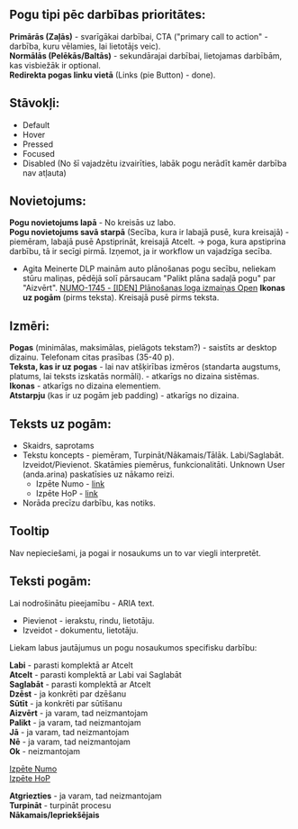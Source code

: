 ## Pogu tipi pēc darbības prioritātes:

**Primārās (Zaļās)** - svarīgākai darbībai, CTA ("primary call to action" - darbība, kuru vēlamies, lai lietotājs veic).  
**Normālās (Pelēkās/Baltās)** - sekundārajai darbībai, lietojamas darbībām, kas visbiežāk ir optional.  
**Redirekta pogas linku vietā** (Links (pie Button) - done).  

## Stāvokļi:

- Default
- Hover
- Pressed
- Focused
- Disabled (No šī vajadzētu izvairīties, labāk pogu nerādīt kamēr darbība nav atļauta)

## Novietojums:

**Pogu novietojums lapā** - No kreisās uz labo.  
**Pogu novietojums savā starpā** (Secība, kura ir labajā pusē, kura kreisajā) - piemēram, labajā pusē Apstiprināt, kreisajā Atcelt. → poga, kura apstiprina darbību, tā ir secīgi pirmā. Izņemot, ja ir workflow un vajadzīga secība.  
- Agita Meinerte DLP mainām auto plānošanas pogu secību, neliekam stūru maliņas, pēdējā solī pārsaucam "Palikt plāna sadaļā pogu" par "Aizvērt". [NUMO-1745 - [IDEN] Plānošanas loga izmaiņas Open](https://jira.visma.com/browse/NUMO-1745)
**Ikonas uz pogām** (pirms teksta). Kreisajā pusē pirms teksta.  

## Izmēri:

**Pogas** (minimālas, maksimālas, pielāgots tekstam?) - saistīts ar desktop dizainu. Telefonam citas prasības (35-40 p).  
**Teksta, kas ir uz pogas** - lai nav atšķirības izmēros (standarta augstums, platums, lai teksts izskatās normāli). - atkarīgs no dizaina sistēmas.  
**Ikonas** - atkarīgs no dizaina elementiem.  
**Atstarpju** (kas ir uz pogām jeb padding) - atkarīgs no dizaina.  

## Teksts uz pogām:

- Skaidrs, saprotams  
- Tekstu koncepts - piemēram, Turpināt/Nākamais/Tālāk. Labi/Saglabāt. Izveidot/Pievienot. Skatāmies piemērus, funkcionalitāti. Unknown User (anda.arina) paskatīsies uz nākamo reizi.  
  - Izpēte Numo - [link](https://docs.google.com/spreadsheets/d/1iZdEi1e_cuO8biNmfyGE8RbwllE96wKQaEMmKjTvBHk/edit?usp=sharing)  
  - Izpēte HoP - [link](https://docs.google.com/document/d/14NwRoQT188yO2Yb9VqvZeLrFxy5ODtnWPtw2plodOI4/edit?usp=sharing)  
- Norāda precīzu darbību, kas notiks.    


## Tooltip

Nav nepieciešami, ja pogai ir nosaukums un to var viegli interpretēt.

## Teksti pogām:

Lai nodrošinātu pieejamību - ARIA text.

- Pievienot - ierakstu, rindu, lietotāju.
- Izveidot - dokumentu, lietotāju.

Liekam labus jautājumus un pogu nosaukumos specifisku darbību:

**Labi** - parasti komplektā ar Atcelt  
**Atcelt** - parasti komplektā ar Labi vai Saglabāt  
**Saglabāt** - parasti komplektā ar Atcelt  
**Dzēst** - ja konkrēti par dzēšanu  
**Sūtīt** - ja konkrēti par sūtīšanu  
**Aizvērt** - ja varam, tad neizmantojam  
**Palikt** - ja varam, tad neizmantojam  
**Jā** - ja varam, tad neizmantojam  
**Nē** - ja varam, tad neizmantojam  
**Ok** - neizmantojam

[Izpēte Numo](https://docs.google.com/spreadsheets/d/1iZdEi1e_cuO8biNmfyGE8RbwllE96wKQaEMmKjTvBHk/edit?usp=sharing)  
[Izpēte HoP](https://docs.google.com/document/d/14NwRoQT188yO2Yb9VqvZeLrFxy5ODtnWPtw2plodOI4/edit?usp=sharing)

**Atgriezties** - ja varam, tad neizmantojam  
**Turpināt** - turpināt procesu  
**Nākamais/Iepriekšējais**  

